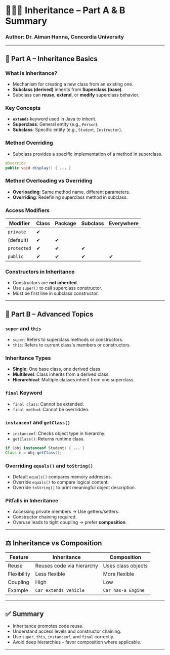
# 👨‍👩‍👧 Inheritance – Part A & B Summary

### Author: Dr. Aiman Hanna, Concordia University

---

## 📘 Part A – Inheritance Basics

### What is Inheritance?
- Mechanism for creating a new class from an existing one.
- **Subclass (derived)** inherits from **Superclass (base)**.
- Subclass can **reuse**, **extend**, or **modify** superclass behavior.

### Key Concepts
- **`extends`** keyword used in Java to inherit.
- **Superclass**: General entity (e.g., `Person`).
- **Subclass**: Specific entity (e.g., `Student`, `Instructor`).

### Method Overriding
- Subclass provides a specific implementation of a method in superclass.
```java
@Override
public void display() { ... }
```

### Method Overloading vs Overriding
- **Overloading**: Same method name, different parameters.
- **Overriding**: Redefining superclass method in subclass.

### Access Modifiers
| Modifier   | Class | Package | Subclass | Everywhere |
|------------|-------|---------|----------|-------------|
| `private`  | ✔     |         |          |             |
| (default)  | ✔     | ✔       |          |             |
| `protected`| ✔     | ✔       | ✔        |             |
| `public`   | ✔     | ✔       | ✔        | ✔           |

### Constructors in Inheritance
- Constructors are **not inherited**.
- Use `super()` to call superclass constructor.
- Must be first line in subclass constructor.

---

## 🧭 Part B – Advanced Topics

### `super` and `this`
- `super`: Refers to superclass methods or constructors.
- `this`: Refers to current class's members or constructors.

### Inheritance Types
- **Single**: One base class, one derived class.
- **Multilevel**: Class inherits from a derived class.
- **Hierarchical**: Multiple classes inherit from one superclass.

### `final` Keyword
- `final class`: Cannot be extended.
- `final method`: Cannot be overridden.

### `instanceof` and `getClass()`
- `instanceof`: Checks object type in hierarchy.
- `getClass()`: Returns runtime class.

```java
if (obj instanceof Student) { ... }
Class c = obj.getClass();
```

### Overriding `equals()` and `toString()`
- Default `equals()` compares memory addresses.
- Override `equals()` to compare logical content.
- Override `toString()` to print meaningful object description.

### Pitfalls in Inheritance
- Accessing private members → Use getters/setters.
- Constructor chaining required.
- Overuse leads to tight coupling → prefer **composition**.

---

## ⚖️ Inheritance vs Composition

| Feature     | Inheritance       | Composition         |
|-------------|-------------------|---------------------|
| Reuse       | Reuses code via hierarchy | Uses class objects |
| Flexibility | Less flexible     | More flexible       |
| Coupling    | High              | Low                 |
| Example     | `Car extends Vehicle` | `Car has-a Engine` |

---

## ✅ Summary

- Inheritance promotes code reuse.
- Understand access levels and constructor chaining.
- Use `super`, `this`, `instanceof`, and `final` correctly.
- Avoid deep hierarchies – favor composition where applicable.

---
